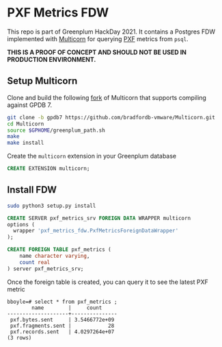 # PXF Metrics FDW

This repo is part of Greenplum HackDay 2021.
It contains a Postgres FDW implemented with [Multicorn][0] for querying [PXF][1] metrics from `psql`.

**THIS IS A PROOF OF CONCEPT AND SHOULD NOT BE USED IN PRODUCTION ENVIRONMENT.**

## Setup Multicorn

Clone and build the following [fork][2] of Multicorn that supports compiling against GPDB 7.

```bash
git clone -b gpdb7 https://github.com/bradfordb-vmware/Multicorn.git
cd Multicorn
source $GPHOME/greenplum_path.sh
make
make install
```

Create the `multicorn` extension in your Greenplum database

```sql
CREATE EXTENSION multicorn;
```



## Install FDW

```bash
sudo python3 setup.py install
```

```sql
CREATE SERVER pxf_metrics_srv FOREIGN DATA WRAPPER multicorn
options (
  wrapper 'pxf_metrics_fdw.PxfMetricsForeignDataWrapper'
);

CREATE FOREIGN TABLE pxf_metrics (
    name character varying,
    count real
) server pxf_metrics_srv;
```

Once the foreign table is created, you can query it to see the latest PXF metric

```console
bboyle=# select * from pxf_metrics ;
        name        |     count
--------------------+---------------
 pxf.bytes.sent     | 3.5466772e+09
 pxf.fragments.sent |            28
 pxf.records.sent   | 4.0297264e+07
(3 rows)
```

<!-- References -->
[0]: https://multicorn.org/
[1]: https://github.com/greenplum-db/pxf/
[2]: https://github.com/bradfordb-vmware/Multicorn/tree/gpdb7
